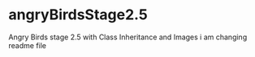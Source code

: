 # angryBirdsStage2.5
Angry Birds stage 2.5 with Class Inheritance and Images
i  am changing readme file